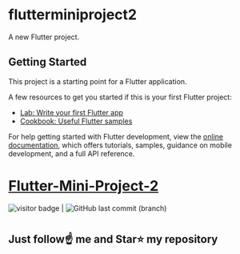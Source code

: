 # flutterminiproject2

A new Flutter project.

## Getting Started

This project is a starting point for a Flutter application.

A few resources to get you started if this is your first Flutter project:

- [Lab: Write your first Flutter app](https://docs.flutter.dev/get-started/codelab)
- [Cookbook: Useful Flutter samples](https://docs.flutter.dev/cookbook)

For help getting started with Flutter development, view the
[online documentation](https://docs.flutter.dev/), which offers tutorials,
samples, guidance on mobile development, and a full API reference.
# [Flutter-Mini-Project-2 ](https://youtube.com/shorts/GekZvfuZIG0?si=TLl3KQQWvnwoXhCT)

<img src= "https://visitor-badge.laobi.icu/badge?page_id=sanjiv0286/Flutter-Mini-Project-2" alt="visitor badge"/> |  ![GitHub last commit (branch)](https://img.shields.io/github/last-commit/sanjiv0286/Flutter-Mini-Project-2/main)
#
## Just follow☝️ me and Star⭐ my repository 
